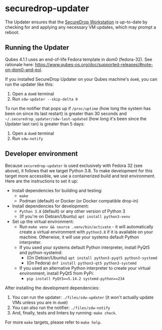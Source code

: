 # securedrop-updater

The Updater ensures that the [SecureDrop Workstation](https://github.com/freedomofpress/securedrop-workstation/) is up-to-date by checking for and applying any necessary VM updates, which may prompt a reboot.

## Running the Updater

Qubes 4.1.1 uses an end-of-life Fedora template in dom0 (fedora-32). See rationale here: https://www.qubes-os.org/doc/supported-releases/#note-on-dom0-and-eol.

If you installed SecureDrop Updater on your Qubes machine's `dom0`, you can run the updater like this:
1. Open a `dom0` terminal
2. Run `sdw-updater --skip-delta 0`

To run the notifier that pops up if `/proc/uptime` (how long the system has been on since its last restart) is greater than 30 seconds and `~/.securedrop_updater/sdw-last-updated` (how long it's been since the Updater last ran) is greater than 5 days:
1. Open a `dom0` terminal
2. Run `sdw-notify`

## Developer environment

Because `securedrop-updater` is used exclusively with Fedora 32 (see above), it follows that we target Python 3.8. To make development for this target more accessible, we use a containerized build and test environment. Here are the instructions to set it up:

- Install dependencies for building and testing:
   - `make`
   - Podman (default) or Docker (or Docker compatible drop-in)
- Install dependencies for development:
   - `Python 3.8` (default) or any other version of Python 3
   - (If you're on Debian/Ubuntu) `apt install python3-venv`
- Set up the virtual environment:
   - Run `make venv && source .venv/bin/activate` - it will automatically create a virtual environment with `python3.8` if it is available on your machine. Otherwise, it will use your systems default Python interpreter.
   - If you used your systems default Python interpreter, install PyQt5 and python-systemd:
     - (On Debian/Ubuntu) `apt install python3-pyqt5 python3-systemd`
     - (On Fedora) `dnf install python3-qt5 python3-systemd`
   - If you used an alternative Python interpreter to create your virtual environment, install PyQt5 from PyPi:
     - `pip install PyQt5==5.14.2 systemd-python==234`

After installing the development dependencies:

1. You can run the updater: `./files/sdw-updater` (it won't actually update VMs unless you are in `dom0`)
2. You can also run the notifier: `./files/sdw-notify`
3. And, finally, tests and linters by running: `make check`.

For more `make` targets, please refer to `make help`.
